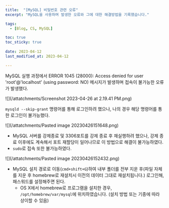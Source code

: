 ```yaml
---
title:  "[MySQL] 비밀번호 관련 오류"
excerpt: "MySQL을 사용하며 발생한 오류와 그에 대한 해결방법을 기록했습니다."

tags:
  - [Blog, CS, MySQL]

toc: true
toc_sticky: true
 
date: 2023-04-12
last_modified_at: 2023-04-12

---
```


MySQL 실행 과정에서 ERROR 1045 (28000): Access denied for user 'root'@'localhost' (using password: NO) 메시지가 발생하며 접속이 불가능한 오류가 발생했다.

![](/attatchments/Screenshot 2023-04-26 at 2.19.41 PM.png)

`mysqld --skip-grant` 명령어를 통해 로그인하려 했으나, 나의 경우 해당 명령어를 통한 로그인이 불가능했다.

![](/attatchments/Pasted image 20230426151648.png)

- MySQL 서버를 강제종료 및 3306포트를 강제 종료 후 재실행하려 했으나, 강제 종료 이후에도 계속해서 포트 재할당이 일어나므로 이 방법으로 해결이 불가능하였다.
- `sudo`로 접속 또한 불가능하였다.

![](/attatchments/Pasted image 20230426152432.png)

- MySQL 설치 경로로 이동(`cmd+shift+G`)하여 내부 폴더를 전부 지운 후(파일 자체를 지운 후 homebrew로 재설치시 이전의 데이터 그대로 재설치됩니다.) 로그인해, 패스워드를 설정해주면 된다. 
	- OS X에서 homebrew로 프로그램을 설치한 경우, `/opt/homebrew/var/mysql`에 위치하였습니다. (설치 방법 또는 기종에 따라 상이할 수 있음)
